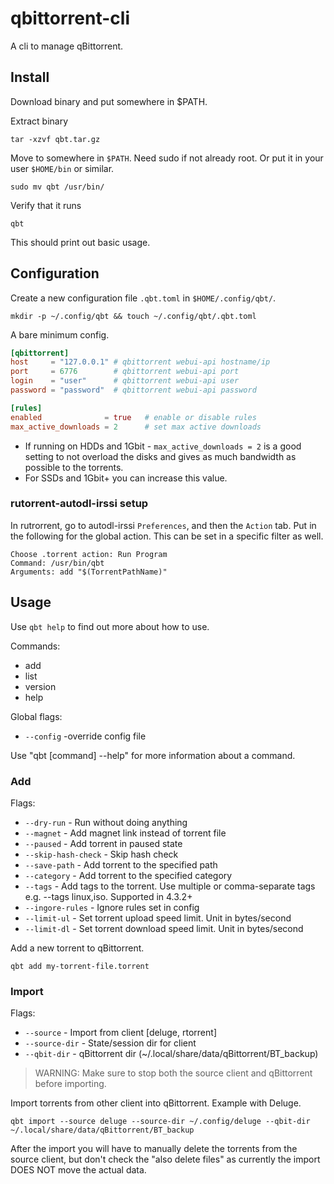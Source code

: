 # qbittorrent-cli

A cli to manage qBittorrent.

## Install

Download binary and put somewhere in $PATH.

Extract binary

    tar -xzvf qbt.tar.gz

Move to somewhere in `$PATH`. Need sudo if not already root. Or put it in your user `$HOME/bin` or similar.

    sudo mv qbt /usr/bin/

Verify that it runs

    qbt

This should print out basic usage.

## Configuration

Create a new configuration file `.qbt.toml` in `$HOME/.config/qbt/`.

    mkdir -p ~/.config/qbt && touch ~/.config/qbt/.qbt.toml

A bare minimum config.

```toml
[qbittorrent]
host     = "127.0.0.1" # qbittorrent webui-api hostname/ip
port     = 6776        # qbittorrent webui-api port
login    = "user"      # qbittorrent webui-api user
password = "password"  # qbittorrent webui-api password

[rules]
enabled              = true   # enable or disable rules
max_active_downloads = 2      # set max active downloads
```

* If running on HDDs and 1Gbit - `max_active_downloads = 2` is a good setting to not overload the disks and gives as much bandwidth as possible to the torrents.
* For SSDs and 1Gbit+ you can increase this value.

### rutorrent-autodl-irssi setup

In rutrorrent, go to autodl-irssi `Preferences`, and then the `Action` tab. Put in the following for the global action. This can be set in a specific filter as well.

```
Choose .torrent action: Run Program
Command: /usr/bin/qbt
Arguments: add "$(TorrentPathName)"
```

## Usage

Use `qbt help` to find out more about how to use.

Commands:
  - add
  - list
  - version
  - help

Global flags:
  * `--config` -override config file
  
Use "qbt [command] --help" for more information about a command.

### Add

Flags:
  * `--dry-run` - Run without doing anything
  * `--magnet` - Add magnet link instead of torrent file
  * `--paused` - Add torrent in paused state
  * `--skip-hash-check` - Skip hash check
  * `--save-path` - Add torrent to the specified path
  * `--category` - Add torrent to the specified category
  * `--tags` - Add tags to the torrent. Use multiple or comma-separate tags e.g. --tags linux,iso. Supported in 4.3.2+ 
  * `--ingore-rules` - Ignore rules set in config
  * `--limit-ul` - Set torrent upload speed limit. Unit in bytes/second
  * `--limit-dl` - Set torrent download speed limit. Unit in bytes/second

Add a new torrent to qBittorrent.

    qbt add my-torrent-file.torrent

### Import

Flags:
* `--source` - Import from client [deluge, rtorrent]
* `--source-dir` - State/session dir for client
* `--qbit-dir` - qBittorrent dir (~/.local/share/data/qBittorrent/BT_backup)

> WARNING: Make sure to stop both the source client and qBittorrent before importing.

Import torrents from other client into qBittorrent. Example with Deluge.

    qbt import --source deluge --source-dir ~/.config/deluge --qbit-dir ~/.local/share/data/qBittorrent/BT_backup

After the import you will have to manually delete the torrents from the source client, but don't check the "also delete files" as currently the import DOES NOT move the actual data.
